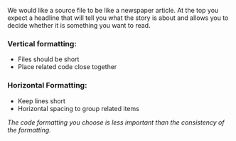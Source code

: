 We would like a source file to be like a newspaper article. At the top you expect a headline that will tell you what the story is about and allows you to decide whether it is something you want to read.

### Vertical formatting:
- Files should be short
- Place related code close together
### Horizontal Formatting:
- Keep lines short
- Horizontal spacing to group related items

*The code formatting you choose is less important than the consistency of the formatting.*

